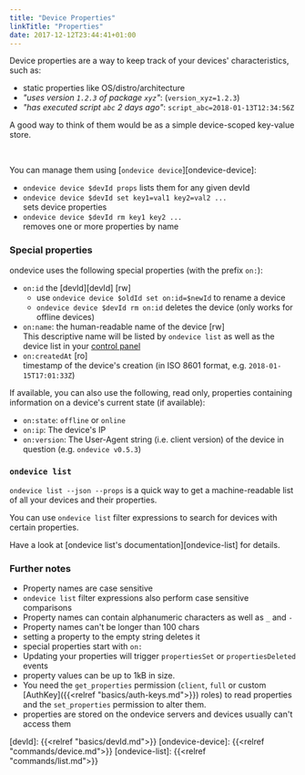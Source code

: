 ```yaml
---
title: "Device Properties"
linkTitle: "Properties"
date: 2017-12-12T23:44:41+01:00
---
```


Device properties are a way to keep track of your devices' characteristics,
such as:

- static properties like OS/distro/architecture
- *"uses version `1.2.3` of package `xyz`"*: (`version_xyz=1.2.3`)
- *"has executed script `abc` 2 days ago"*: `script_abc=2018-01-13T12:34:56Z`

A good way to think of them would be as a simple device-scoped key-value store.

<br />

You can manage them using [`ondevice device`][ondevice-device]:

- `ondevice device $devId props` lists them for any given devId
- `ondevice device $devId set key1=val1 key2=val2 ...`  
  sets device properties
- `ondevice device $devId rm key1 key2 ...`  
  removes one or more properties by name

### Special properties

ondevice uses the following special properties (with the prefix `on:`):

- `on:id` the [devId][devId] [rw]  
  - use `ondevice device $oldId set on:id=$newId` to rename a device
  - `ondevice device $devId rm on:id` deletes the device (only works for offline devices)
- `on:name`: the human-readable name of the device [rw]  
  This descriptive name will be listed by `ondevice list` as well as the device
  list in your [control panel][control-panel]
- `on:createdAt` [ro]  
  timestamp of the device's creation (in ISO 8601 format, e.g. `2018-01-15T17:01:33Z`)

If available, you can also use the following, read only, properties containing
information on a device's current state (if available):

- `on:state`: `offline` or `online`
- `on:ip`: The device's IP
- `on:version`: The User-Agent string (i.e. client version) of the device in question (e.g. `ondevice v0.5.3`)


### `ondevice list`

`ondevice list --json --props` is a quick way to get a machine-readable list of
all your devices and their properties.


You can use `ondevice list` filter expressions to search for devices with certain
properties.

Have a look at [ondevice list's documentation][ondevice-list] for details.


### Further notes

- Property names are case sensitive
- `ondevice list` filter expressions also perform case sensitive comparisons
- Property names can contain alphanumeric characters as well as `_` and `-`
- Property names can't be longer than 100 chars
- setting a property to the empty string deletes it
- special properties start with `on:`
- Updating your properties will trigger `propertiesSet` or `propertiesDeleted` events
- property values can be up to 1kB in size.
- You need the `get_properties` permission (`client`, `full` or custom
  [AuthKey]({{<relref "basics/auth-keys.md">}}) roles) to read properties and
  the `set_properties` permission to alter them.
- properties are stored on the ondevice servers and devices usually can't access
  them

[control-panel]: https://my.ondevice.io/
[devId]: {{<relref "basics/devId.md">}}
[ondevice-device]: {{<relref "commands/device.md">}}
[ondevice-list]: {{<relref "commands/list.md">}}

